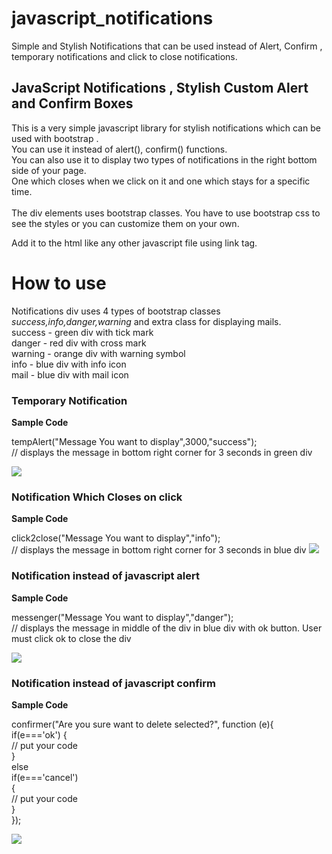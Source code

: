# javascript_notifications
Simple and Stylish Notifications that can be used instead of Alert, Confirm , temporary notifications and click to close notifications.
<h2>JavaScript Notifications , Stylish Custom Alert and Confirm Boxes</h2>

<p>
This is a very simple javascript library for stylish notifications which can be used with bootstrap .
<br/>
You can use it instead of alert(), confirm() functions.<br/>
You can also use it to display two types of notifications in the right bottom side of your page.<br/>
  One which closes when we click on it and one which stays for a specific time.
<br/><br/>
The div elements uses bootstrap classes. You have to use bootstrap css to see the styles or you can customize them on your own.

Add it to the html like any other javascript file using link tag.
</p>

# How to use

Notifications div uses 4 types of bootstrap classes <i> success,info,danger,warning </i> and extra class for displaying mails.
<br/>
success - green div with tick mark<br/>
danger - red div with cross mark<br/>
warning - orange div with warning symbol<br/>
info - blue div with info icon<br/>
mail - blue div with mail icon<br/>

<h3>Temporary Notification</h3>
<b>Sample Code</b>

  tempAlert("Message You want to display",3000,"success"); <br/>// displays the message in bottom right corner for 3 seconds in green div

<img src="https://cloud.githubusercontent.com/assets/16679120/12774953/f9bcaa80-ca17-11e5-9b81-13ad3f89dca9.png"/>
<h3>Notification Which Closes on click</h3>
<b>Sample Code</b>

  click2close("Message You want to display","info");<br/> // displays the message in bottom right corner for 3 seconds in blue div
  <img src="https://cloud.githubusercontent.com/assets/16679120/12775069/1a20b068-ca19-11e5-99e3-128ce34cbdd6.png"/>

<h3>Notification instead of javascript alert</h3>
<b>Sample Code</b>

  messenger("Message You want to display","danger"); <br/>// displays the message in middle of the div in blue div with ok button. User must click ok to close the div
  
  <img src="https://cloud.githubusercontent.com/assets/16679120/12777239/94351064-ca29-11e5-9228-a27966c6e3b9.png"/>

<h3>Notification instead of javascript confirm</h3>
<b>Sample Code</b>

  confirmer("Are you sure want to delete selected?", function (e){<br/>
                        if(e==='ok') {<br/>
                              // put your code <br/>
                            }<br/>
                        else <br/>
                        if(e==='cancel') <br/>
                            {<br/>
                                //  put your code <br/>
                            }<br/>
                    });<br/>
  
<img src="https://cloud.githubusercontent.com/assets/16679120/12777290/050239ac-ca2a-11e5-8ce8-53f961357eab.png"/>
